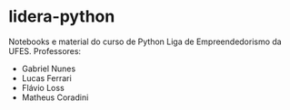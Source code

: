 # lidera-python
Notebooks e material do curso de Python Liga de Empreendedorismo da UFES.
Professores:
- Gabriel Nunes
- Lucas Ferrari
- Flávio Loss
- Matheus Coradini
